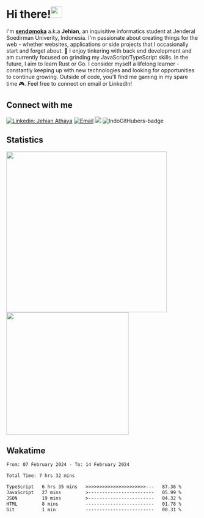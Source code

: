 # Hi there!<img src="https://media.giphy.com/media/hvRJCLFzcasrR4ia7z/giphy.gif" width="30">

I'm [**send∅moka**](https://sendomoka.dev/) a.k.a **Jehian**, an inquisitive informatics student at Jenderal Soedirman Univerity, Indonesia. I'm passionate about creating things for the web - whether websites, applications or side projects that I occasionally start and forget about. 💭 I enjoy tinkering with back end development and am currently focused on grinding my JavaScript/TypeScript skills. In the future, I aim to learn Rust or Go. I consider myself a lifelong learner - constantly keeping up with new technologies and looking for opportunities to continue growing. Outside of code, you'll find me gaming in my spare time 🎮. Feel free to connect on email or LinkedIn!

## Connect with me

[![Linkedin: Jehian Athaya](https://img.shields.io/badge/-Jehian%20Athaya-blue?style=flat-square&logo=Linkedin&logoColor=white&link=https://www.linkedin.com/in/jehianth/)](https://www.linkedin.com/in/jehianth/)
<a href="mailto:sendomoka0@gmail.com"><img alt="Email" src="https://img.shields.io/badge/Email-sendomoka0-blue?style=flat-square&logo=email"></a>
[![](https://komarev.com/ghpvc/?username=sendomoka&color=blue&label=Profile%20Views)](https://github.com/sendomoka/sendomoka)
![IndoGitHubers-badge](https://indogithubers-badge.vercel.app/badge?username=sendomoka&style=social)

## Statistics

<span><img width="420" src="https://github-readme-stats.vercel.app/api?username=sendomoka&show_icons=true" /></span>
<span><img width="320" src="https://github-readme-stats.vercel.app/api/top-langs/?username=sendomoka&layout=compact&langs_count=6" /></span>

## Wakatime

<!--START_SECTION:waka-->

```txt
From: 07 February 2024 - To: 14 February 2024

Total Time: 7 hrs 32 mins

TypeScript   6 hrs 35 mins   >>>>>>>>>>>>>>>>>>>>>>---   87.36 %
JavaScript   27 mins         >------------------------   05.99 %
JSON         19 mins         >------------------------   04.32 %
HTML         8 mins          -------------------------   01.78 %
Git          1 min           -------------------------   00.31 %
```

<!--END_SECTION:waka-->
